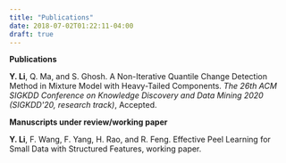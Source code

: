 ```yaml
---
title: "Publications"
date: 2018-07-02T01:22:11-04:00
draft: true 
---
```

**Publications**

**Y. Li**, Q. Ma, and S. Ghosh. A Non-Iterative Quantile Change Detection Method in Mixture Model with Heavy-Tailed Components. _The 26th ACM SIGKDD Conference on Knowledge Discovery and Data Mining 2020 (SIGKDD'20, research track)_, Accepted.


**Manuscripts under review/working paper**

**Y. Li**, F. Wang, F. Yang, H. Rao, and R. Feng. Effective Peel Learning for Small Data with Structured Features, working paper.


